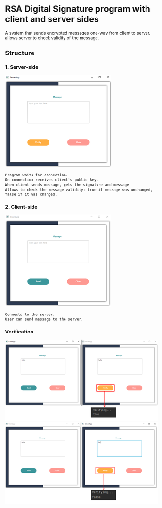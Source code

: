 # RSA Digital Signature program with client and server sides

A system that sends encrypted messages one-way from client to server, allows server to check validity of the message.


## Structure
### 1. Server-side    
<img src="/img/server.png" alt="server-side view" width="350"/>

    Program waits for connection.
    On connection receives client's public key.
    When client sends message, gets the signature and message.
    Allows to check the message validity: true if message was unchanged, false if it was changed.
    
### 2. Client-side
<img src="/img/client.png" alt="client-side view" width="350"/>
    
    Connects to the server.
    User can send message to the server.
    
### Verification

<img src="/img/verification.png" alt="unchanged message" width="800"/>
<img src="/img/verification_f.png" alt="changed message" width="800"/>
